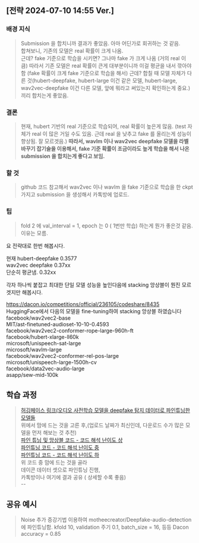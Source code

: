 ## [전략 2024-07-10 14:55 Ver.]

### 배경 지식
> Submission 을 합치니까 결과가 좋았음. 아마 어딘가로 회귀하는 것 같음.             
> 합쳐보니, 기존의 모델은 real 확률이 크게 나옴.    
> 근데? fake 기준으로 학습을 시키면? 그나마 fake 가 크게 나옴 (거의 real 이 큼)
> 따라서 기존 모델은 real 확률이 큰게 대부분이니까 이걸 평균을 내서 깎아야함 (fake 확률이 크게 fake 기준으로 학습을 해서)
> 근데? 합칠 때 모델 자체가 다른 것(hubert-deepfake, hubert-large 이건 같은 모델, hubert-large, wav2vec-deepfake 이건 다른 모델, 앞에 뭐라고 써있는지 확인하는게 중요.) 끼리 합치는게 좋았음.    

### 결론
> 현재, hubert 기반의 real 기준으로 학습되어, real 확률이 높은게 많음. (test 자체가 real 이 많은 거일 수도 있음. 근데 real 을 낮추고 fake 를 올리는게 성능이 향상됨. 잘 모르겟음.)
> __따라서, wavlm 이나 wav2vec deepfake 모델을 라벨 바꾸기 잡기술을 이용해서, fake 기준 확률이 조금이라도 높게 학습을 해서 나온 submission 을 합치는게 좋다고 보임.__

### 할 것
> github 코드 참고해서 wav2vec 이나 wavlm 을 fake 기준으로 학습을 한 ckpt 가지고 submission 을 생성해서 카톡방에 업로드.

### 팁
> fold 2 에 val_interval = 1, epoch 는 0 ( 1번만 학습) 하는게 뭔가 좋은것 같음. 이유는 모름.    




                      











요 전략대로 한번 해봅시다.

현재 hubert-deepfake  0.3577    
wav2vec deepfake      0.37xx    
단순히 평균냄.         0.32xx    

각자 하나씩 붙잡고 최대한 단일 모델 성능을 높인다음에 stacking 앙상블이 뭔진 모르겟지만 해봅시다.

 https://dacon.io/competitions/official/236105/codeshare/8435    
HuggingFace에서 다음의 모델을 fine-tuning하여 stacking 앙상블 하였습니다    
facebook/wav2vec2-base    
MIT/ast-finetuned-audioset-10-10-0.4593    
facebook/wav2vec2-conformer-rope-large-960h-ft    
facebook/hubert-xlarge-ll60k    
microsoft/unispeech-sat-large    
microsoft/wavlm-large     
facebook/wav2vec2-conformer-rel-pos-large    
microsoft/unispeech-large-1500h-cv    
facebook/data2vec-audio-large    
asapp/sew-mid-100k    



## 학습 과정   
> [허깅페이스 링크(오디오 사전학습 모델을 deepfake 탐지 데이터로 파인튜닝한 모델들](https://huggingface.co/models?other=audio-classification&sort=downloads&search=deep)   
> 위에서 맘에 드는 것을 고른 후,(업로드 날짜가 최신인데, 다운로드 수가 많은 모델을 먼저 해보는 것 추천)      
> [파인 튜닝 및 앙상블 코드 - 코드 해석 난이도 상](https://dacon.io/competitions/official/236105/codeshare/8431)    
> [파인튜닝 코드 - 코드 해석 난이도 중](https://dacon.io/competitions/official/236105/codeshare/8435)     
> [파인튜닝 코드 - 코드 해석 난이도 하](https://dacon.io/competitions/official/236105/codeshare/8426)     
> 위 코드 중 맘에 드는 것을 골라    
> 데이콘 데이터 셋으로 파인튜닝 진행,      
> 카톡방이나 여기에 결과 공유 ( 상세할 수록 좋음)     
--   
## 공유 예시   
> Noise 추가 증강기법 이용하여 motheecreator/Deepfake-audio-detection 에 파인튜닝함.
> kfold 10, validation 주기 0.1, batch_size = 16, 등등
> Dacon accuracy = 0.85 


